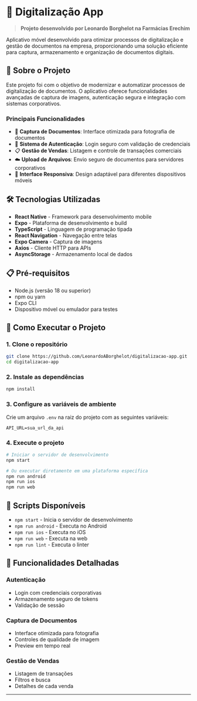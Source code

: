 # 📱 Digitalização App

> **Projeto desenvolvido por Leonardo Borghelot na Farmácias Erechim**

Aplicativo móvel desenvolvido para otimizar processos de digitalização e gestão de documentos na empresa, proporcionando uma solução eficiente para captura, armazenamento e organização de documentos digitais.

## 🎯 Sobre o Projeto

Este projeto foi com o objetivo de modernizar e automatizar processos de digitalização de documentos. O aplicativo oferece funcionalidades avançadas de captura de imagens, autenticação segura e integração com sistemas corporativos.

### Principais Funcionalidades

- 📸 **Captura de Documentos**: Interface otimizada para fotografia de documentos
- 🔐 **Sistema de Autenticação**: Login seguro com validação de credenciais
- 📋 **Gestão de Vendas**: Listagem e controle de transações comerciais
- ☁️ **Upload de Arquivos**: Envio seguro de documentos para servidores corporativos
- 📱 **Interface Responsiva**: Design adaptável para diferentes dispositivos móveis

## 🛠️ Tecnologias Utilizadas

- **React Native** - Framework para desenvolvimento mobile
- **Expo** - Plataforma de desenvolvimento e build
- **TypeScript** - Linguagem de programação tipada
- **React Navigation** - Navegação entre telas
- **Expo Camera** - Captura de imagens
- **Axios** - Cliente HTTP para APIs
- **AsyncStorage** - Armazenamento local de dados

## 📋 Pré-requisitos

- Node.js (versão 18 ou superior)
- npm ou yarn
- Expo CLI
- Dispositivo móvel ou emulador para testes

## 🚀 Como Executar o Projeto

### 1. Clone o repositório
```bash
git clone https://github.com/LeonardoABorghelot/digitalizacao-app.git
cd digitalizacao-app
```

### 2. Instale as dependências
```bash
npm install
```

### 3. Configure as variáveis de ambiente
Crie um arquivo `.env` na raiz do projeto com as seguintes variáveis:
```env
API_URL=sua_url_da_api
```

### 4. Execute o projeto
```bash
# Iniciar o servidor de desenvolvimento
npm start

# Ou executar diretamente em uma plataforma específica
npm run android
npm run ios
npm run web
```

## 🔧 Scripts Disponíveis

- `npm start` - Inicia o servidor de desenvolvimento
- `npm run android` - Executa no Android
- `npm run ios` - Executa no iOS
- `npm run web` - Executa na web
- `npm run lint` - Executa o linter

## 📱 Funcionalidades Detalhadas

### Autenticação
- Login com credenciais corporativas
- Armazenamento seguro de tokens
- Validação de sessão

### Captura de Documentos
- Interface otimizada para fotografia
- Controles de qualidade de imagem
- Preview em tempo real

### Gestão de Vendas
- Listagem de transações
- Filtros e busca
- Detalhes de cada venda
---